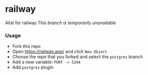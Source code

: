 # railway
Alist for railway
*This branch is temporarily unavailable*

### Usage
- Fork this repo
- Open https://railway.app/ and click `New Object`
- Choose the repo that you forked and select the `postgres` branch
- Add a new variable: `PORT -> 5244`
- Add `postgres` plugin
